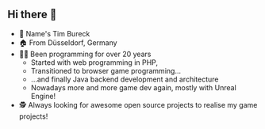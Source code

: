 ## Hi there 👋

- 🪪 Name's Tim Bureck
- 🏠 From Düsseldorf, Germany
- 🧑‍💻 Been programming for over 20 years
  -  Started with web programming in PHP,
  -  Transitioned to browser game programming...
  -  ...and finally Java backend development and architecture
  -  Nowadays more and more game dev again, mostly with Unreal Engine!
-  🕵️ Always looking for awesome open source projects to realise my game projects!

<!--
**tbureck/tbureck** is a ✨ _special_ ✨ repository because its `README.md` (this file) appears on your GitHub profile.

Here are some ideas to get you started:

- 🔭 I’m currently working on ...
- 🌱 I’m currently learning ...
- 👯 I’m looking to collaborate on ...
- 🤔 I’m looking for help with ...
- 💬 Ask me about ...
- 📫 How to reach me: ...
- 😄 Pronouns: ...
- ⚡ Fun fact: ...
-->
